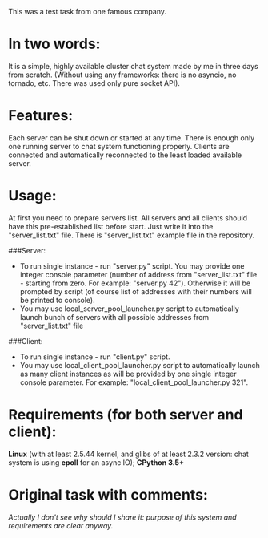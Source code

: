 This was a test task from one famous company.

# In two words: 
It is a simple, highly available cluster chat system made by me in three days from scratch. (Without using any frameworks: there is no asyncio, no tornado, etc. There was used only pure socket API).

# Features:
Each server can be shut down or started at any time. There is enough only one running server to chat system functioning properly.
Clients are connected and automatically reconnected to the least loaded available server.

# Usage:
At first you need to prepare servers list. All servers and all clients should have this pre-established list before start. Just write it into the "server_list.txt" file. There is "server_list.txt" example file in the repository.

###Server:
* To run single instance - run "server.py" script. You may provide one integer console parameter (number of address from "server_list.txt" file - starting from zero. For example: "server.py 42"). Otherwise it will be prompted by script (of course list of addresses with their numbers will be printed to console).
* You may use local_server_pool_launcher.py script to automatically launch bunch of servers with all possible addresses from "server_list.txt" file

###Client:
* To run single instance - run "client.py" script.
* You may use local_client_pool_launcher.py script to automatically launch as many client instances as will be provided by one single integer console parameter. For example: "local_client_pool_launcher.py 321".

# Requirements (for both server and client):
**Linux** (with at least 2.5.44 kernel, and glibs of at least 2.3.2 version: chat system is using **epoll** for an async IO); **CPython 3.5+**

# Original task with comments:
_Actually I don't see why should I share it: purpose of this system and requirements are clear anyway._
